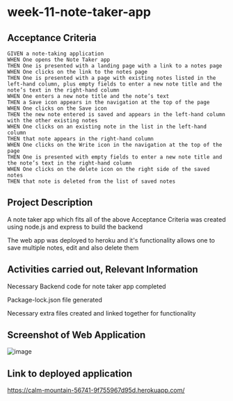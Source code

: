 # week-11-note-taker-app

## Acceptance Criteria

```
GIVEN a note-taking application
WHEN One opens the Note Taker app
THEN One is presented with a landing page with a link to a notes page
WHEN One clicks on the link to the notes page
THEN One is presented with a page with existing notes listed in the left-hand column, plus empty fields to enter a new note title and the note’s text in the right-hand column
WHEN One enters a new note title and the note’s text
THEN a Save icon appears in the navigation at the top of the page
WHEN One clicks on the Save icon
THEN the new note entered is saved and appears in the left-hand column with the other existing notes
WHEN One clicks on an existing note in the list in the left-hand column
THEN that note appears in the right-hand column
WHEN One clicks on the Write icon in the navigation at the top of the page
THEN One is presented with empty fields to enter a new note title and the note’s text in the right-hand column
WHEN One clicks on the delete icon on the right side of the saved notes
THEN that note is deleted from the list of saved notes
```

## Project Description

A note taker app which fits all of the above Acceptance Criteria was created using node.js and express to build the backend

The web app was deployed to heroku and it's functionality allows one to save multiple notes, edit and also delete them

## Activities carried out, Relevant Information

Necessary Backend code for note taker app completed

Package-lock.json file generated

Necessary extra files created and linked together for functionality

## Screenshot of Web Application

![image](https://github.com/michaelcoder7/week-11-note-taker-app/assets/128432461/3c4853d4-764a-45b6-b9b5-3a6d5b284083)

## Link to deployed application

https://calm-mountain-56741-9f755967d95d.herokuapp.com/
